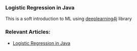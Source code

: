 ### Logistic Regression in Java
This is a soft introduction to ML using [deeplearning4j](https://deeplearning4j.org) library

### Relevant Articles:
- [Logistic Regression in Java](http://www.baeldung.com/)
